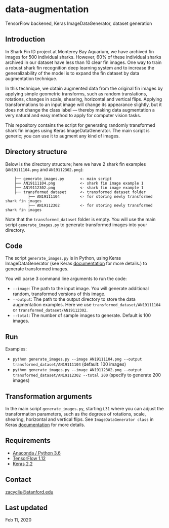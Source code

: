 # data-augmentation
TensorFlow backened, Keras ImageDataGenerator, dataset generation

## Introduction
In Shark Fin ID project at Monterey Bay Aquarium, we have archived fin images for 500 individual sharks. However, 60% of these individual sharks archived in our dataset have less than 10 clear fin images. One way to train a robust shark fin recognition deep learning system and to increase the generalizability of the model is to expand the fin dataset by data augmentation technique. 

In this technique, we obtain augmented data from the original fin images by applying simple geometric transforms, such as random translations, rotations, changes in scale, shearing, horizontal and vertical flips. Applying transformations to an input image will change its appearance slightly, but it does not change the class label — thereby making data augmentation a very natural and easy method to apply for computer vision tasks.

This repository contains the script for generating randomly transformed shark fin images using Keras ImageDataGenerator. The main script is generic; you can use it to augment any kind of images.

## Directory structure
Below is the directory structure; here we have 2 shark fin examples (`AN19111104.png` and `AN19112302.png`):

```
    ├── generate_images.py       <- main script
    ├── AN19111104.png           <- shark fin image example 1
    ├── AN19112302.png           <- shark fin image example 1
    ├── transformed_dataset      <- transformed dataset folder
          ├── AN19111104         <- for storing newly transformed shark fin images
          ├── AN19112302         <- for storing newly transformed shark fin images
```
Note that the `transformed_dataset` folder is empty. You will use the main script `generate_images.py` to generate transformed images into your directory.

## Code
The script `generate_images.py` is in Python, using Keras ImageDataGenerator (see Keras [documentation](https://keras.io/preprocessing/image/) for more details.) to generate transformed images. 

You will parse 3 command line arguments to run the code:
- `--image`: The path to the input image. You will generate additional random, transformed versions of this image.
- `--output`: The path to the output directory to store the data augmentation examples. Here we use `transformed_dataset/AN19111104` or `transformed_dataset/AN19112302`.
- `--total`: The number of sample images to generate. Default is 100 images.

## Run
Examples:
- `python generate_images.py --image AN19111104.png --output transformed_dataset/AN19111104` (default: 100 images)
- `python generate_images.py --image AN19112302.png --output transformed_dataset/AN19112302 --total 200` (specify to generate 200 images)

## Transformation arguments
In the main script `generate_images.py`, starting `L31` where you can adjust the transformation parameters, such as the degrees of rotations, scale, shearing, horizontal and vertical flips. See `ImageDataGenerator class` in Keras [documentation](https://keras.io/preprocessing/image/) for more details.

## Requirements
- [Anaconda / Python 3.6](https://www.continuum.io/downloads)
- [TensorFlow 1.12](https://www.tensorflow.org/)
- [Keras 2.2](https://keras.io/)

## Contact
zacycliu@stanford.edu

## Last updated
Feb 11, 2020



